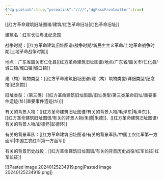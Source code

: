 ```yaml
---
{"dg-publish":true,"permalink":"////","dgPassFrontmatter":true}
---
```



[[红方革命建筑旧址图谱/建筑/红色革命旧址\|红色革命旧址]]

建筑名：红军长征粤北纪念馆

战争时期：[[红方革命建筑旧址图谱/战争时期/新民主主义革命/土地革命战争时期\|土地革命战争时期]]

地点：广东省韶关市仁化县[[红方革命建筑旧址图谱/地点/广东省/韶关市/仁化县/城口镇/城口镇\|城口镇]]

建（构）筑物类型：[[红方革命建筑旧址图谱/建（构）筑物类型/详细类型/纪念馆\|纪念馆]]

旧址类型：（第三类）[[红方革命建筑旧址图谱/旧址类型/第三类革命旧址/重要事件遗迹(址)\|重要事件遗迹(址)]]

有关的背景人物：[[红方革命建筑旧址图谱/有关的背景人物/毛泽东\|毛泽东]]、[[红方革命建筑旧址图谱/有关的背景人物/朱德\|朱德]]、[[红方革命建筑旧址图谱/有关的背景人物/彭德怀\|彭德怀]]

有关的背景军队：[[红方革命建筑旧址图谱/有关的背景军队/中国工农红军第一方面军\|中国工农红军第一方面军]]

有关的背景历史战役：[[红方革命建筑旧址图谱/有关的背景历史战役/红军长征\|红军长征]]

![[Pasted image 20240125234919.png\|Pasted image 20240125234919.png]]